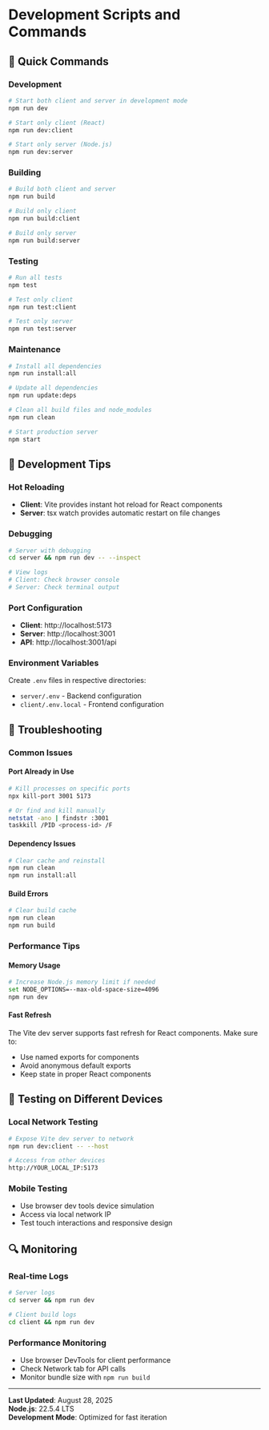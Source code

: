 # Development Scripts and Commands

## 🚀 Quick Commands

### Development
```bash
# Start both client and server in development mode
npm run dev

# Start only client (React)
npm run dev:client

# Start only server (Node.js)
npm run dev:server
```

### Building
```bash
# Build both client and server
npm run build

# Build only client
npm run build:client

# Build only server
npm run build:server
```

### Testing
```bash
# Run all tests
npm test

# Test only client
npm run test:client

# Test only server
npm run test:server
```

### Maintenance
```bash
# Install all dependencies
npm run install:all

# Update all dependencies
npm run update:deps

# Clean all build files and node_modules
npm run clean

# Start production server
npm start
```

## 🔧 Development Tips

### Hot Reloading
- **Client**: Vite provides instant hot reload for React components
- **Server**: tsx watch provides automatic restart on file changes

### Debugging
```bash
# Server with debugging
cd server && npm run dev -- --inspect

# View logs
# Client: Check browser console
# Server: Check terminal output
```

### Port Configuration
- **Client**: http://localhost:5173
- **Server**: http://localhost:3001
- **API**: http://localhost:3001/api

### Environment Variables
Create `.env` files in respective directories:
- `server/.env` - Backend configuration
- `client/.env.local` - Frontend configuration

## 🐛 Troubleshooting

### Common Issues

#### Port Already in Use
```bash
# Kill processes on specific ports
npx kill-port 3001 5173

# Or find and kill manually
netstat -ano | findstr :3001
taskkill /PID <process-id> /F
```

#### Dependency Issues
```bash
# Clear cache and reinstall
npm run clean
npm run install:all
```

#### Build Errors
```bash
# Clear build cache
npm run clean
npm run build
```

### Performance Tips

#### Memory Usage
```bash
# Increase Node.js memory limit if needed
set NODE_OPTIONS=--max-old-space-size=4096
npm run dev
```

#### Fast Refresh
The Vite dev server supports fast refresh for React components. Make sure to:
- Use named exports for components
- Avoid anonymous default exports
- Keep state in proper React components

## 📱 Testing on Different Devices

### Local Network Testing
```bash
# Expose Vite dev server to network
npm run dev:client -- --host

# Access from other devices
http://YOUR_LOCAL_IP:5173
```

### Mobile Testing
- Use browser dev tools device simulation
- Access via local network IP
- Test touch interactions and responsive design

## 🔍 Monitoring

### Real-time Logs
```bash
# Server logs
cd server && npm run dev

# Client build logs
cd client && npm run dev
```

### Performance Monitoring
- Use browser DevTools for client performance
- Check Network tab for API calls
- Monitor bundle size with `npm run build`

---

**Last Updated**: August 28, 2025  
**Node.js**: 22.5.4 LTS  
**Development Mode**: Optimized for fast iteration
